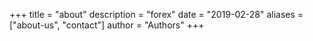 +++
title = "about"
description = "forex"
date = "2019-02-28"
aliases = ["about-us", "contact"]
author = "Authors"
+++
